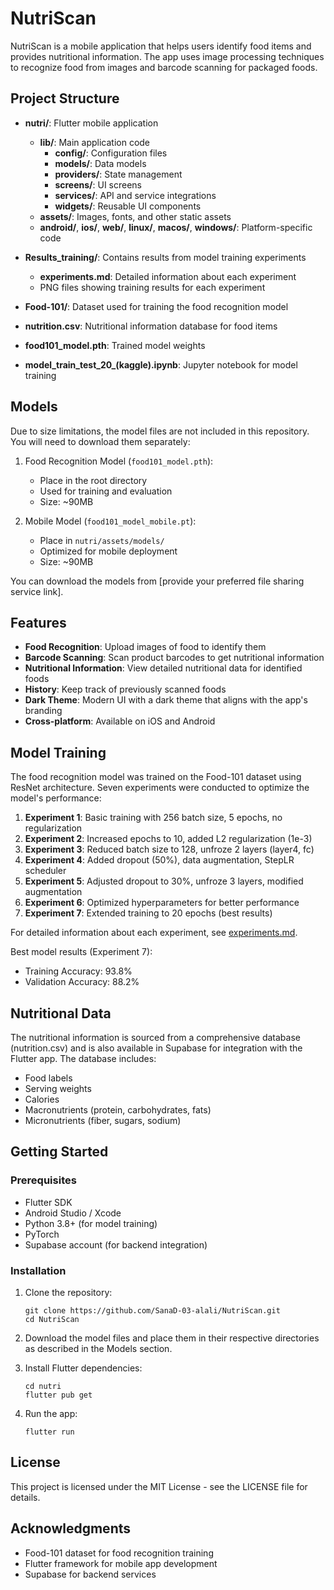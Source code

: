 # NutriScan

NutriScan is a mobile application that helps users identify food items and provides nutritional information. The app uses image processing techniques to recognize food from images and barcode scanning for packaged foods.

## Project Structure

- **nutri/**: Flutter mobile application
  - **lib/**: Main application code
    - **config/**: Configuration files
    - **models/**: Data models
    - **providers/**: State management
    - **screens/**: UI screens
    - **services/**: API and service integrations
    - **widgets/**: Reusable UI components
  - **assets/**: Images, fonts, and other static assets
  - **android/**, **ios/**, **web/**, **linux/**, **macos/**, **windows/**: Platform-specific code

- **Results_training/**: Contains results from model training experiments
  - **experiments.md**: Detailed information about each experiment
  - PNG files showing training results for each experiment

- **Food-101/**: Dataset used for training the food recognition model
- **nutrition.csv**: Nutritional information database for food items
- **food101_model.pth**: Trained model weights
- **model_train_test_20_(kaggle).ipynb**: Jupyter notebook for model training

## Models

Due to size limitations, the model files are not included in this repository. You will need to download them separately:

1. Food Recognition Model (`food101_model.pth`):
   - Place in the root directory
   - Used for training and evaluation
   - Size: ~90MB

2. Mobile Model (`food101_model_mobile.pt`):
   - Place in `nutri/assets/models/`
   - Optimized for mobile deployment
   - Size: ~90MB

You can download the models from [provide your preferred file sharing service link].

## Features

- **Food Recognition**: Upload images of food to identify them
- **Barcode Scanning**: Scan product barcodes to get nutritional information
- **Nutritional Information**: View detailed nutritional data for identified foods
- **History**: Keep track of previously scanned foods
- **Dark Theme**: Modern UI with a dark theme that aligns with the app's branding
- **Cross-platform**: Available on iOS and Android

## Model Training

The food recognition model was trained on the Food-101 dataset using ResNet architecture. Seven experiments were conducted to optimize the model's performance:

1. **Experiment 1**: Basic training with 256 batch size, 5 epochs, no regularization
2. **Experiment 2**: Increased epochs to 10, added L2 regularization (1e-3)
3. **Experiment 3**: Reduced batch size to 128, unfroze 2 layers (layer4, fc)
4. **Experiment 4**: Added dropout (50%), data augmentation, StepLR scheduler
5. **Experiment 5**: Adjusted dropout to 30%, unfroze 3 layers, modified augmentation
6. **Experiment 6**: Optimized hyperparameters for better performance
7. **Experiment 7**: Extended training to 20 epochs (best results)

For detailed information about each experiment, see [experiments.md](Results_training/experiments.md).

Best model results (Experiment 7):
- Training Accuracy: 93.8%
- Validation Accuracy: 88.2%

## Nutritional Data

The nutritional information is sourced from a comprehensive database (nutrition.csv) and is also available in Supabase for integration with the Flutter app. The database includes:

- Food labels
- Serving weights
- Calories
- Macronutrients (protein, carbohydrates, fats)
- Micronutrients (fiber, sugars, sodium)

## Getting Started

### Prerequisites

- Flutter SDK
- Android Studio / Xcode
- Python 3.8+ (for model training)
- PyTorch
- Supabase account (for backend integration)

### Installation

1. Clone the repository:
   ```
   git clone https://github.com/SanaD-03-alali/NutriScan.git
   cd NutriScan
   ```

2. Download the model files and place them in their respective directories as described in the Models section.

3. Install Flutter dependencies:
   ```
   cd nutri
   flutter pub get
   ```

4. Run the app:
   ```
   flutter run
   ```

## License

This project is licensed under the MIT License - see the LICENSE file for details.

## Acknowledgments

- Food-101 dataset for food recognition training
- Flutter framework for mobile app development
- Supabase for backend services 
